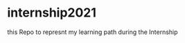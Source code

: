 # internship2021
this Repo to represnt my learning path during the Internship 

[1]:https://github.com/ismailmohammad30/internship2021/blob/main/Project%201/pic%201.png

